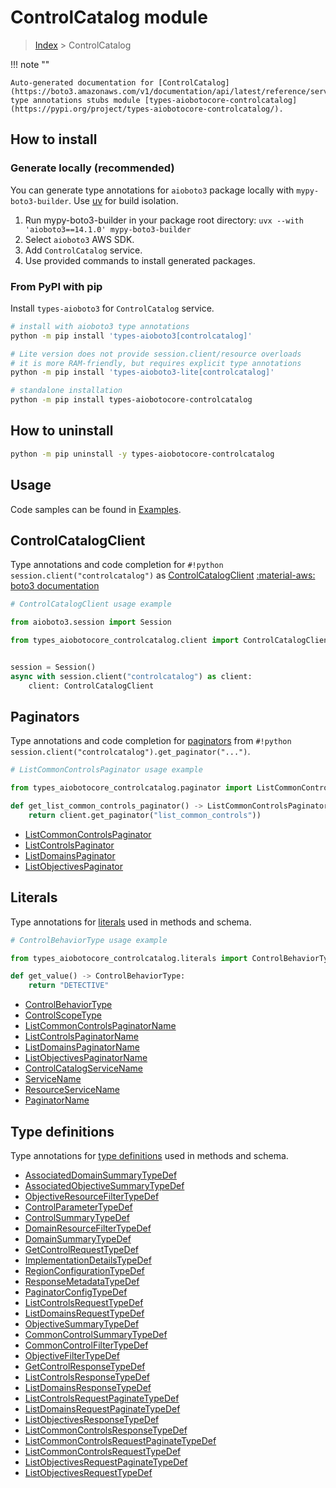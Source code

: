 # ControlCatalog module

> [Index](../README.md) > ControlCatalog


!!! note ""

    Auto-generated documentation for [ControlCatalog](https://boto3.amazonaws.com/v1/documentation/api/latest/reference/services/controlcatalog.html#controlcatalog)
    type annotations stubs module [types-aiobotocore-controlcatalog](https://pypi.org/project/types-aiobotocore-controlcatalog/).

## How to install

### Generate locally (recommended)

You can generate type annotations for `aioboto3` package locally with `mypy-boto3-builder`.
Use [uv](https://docs.astral.sh/uv/getting-started/installation/) for build isolation.

1. Run mypy-boto3-builder in your package root directory: `uvx --with 'aioboto3==14.1.0' mypy-boto3-builder`
1. Select `aioboto3` AWS SDK.
1. Add `ControlCatalog` service.
1. Use provided commands to install generated packages.



### From PyPI with pip

Install `types-aioboto3` for `ControlCatalog` service.

```bash
# install with aioboto3 type annotations
python -m pip install 'types-aioboto3[controlcatalog]'

# Lite version does not provide session.client/resource overloads
# it is more RAM-friendly, but requires explicit type annotations
python -m pip install 'types-aioboto3-lite[controlcatalog]'

# standalone installation
python -m pip install types-aiobotocore-controlcatalog
```



## How to uninstall

```bash
python -m pip uninstall -y types-aiobotocore-controlcatalog
```

## Usage

Code samples can be found in [Examples](./usage.md).

## ControlCatalogClient

Type annotations and code completion for  `#!python session.client("controlcatalog")` as [ControlCatalogClient](./client.md)
[:material-aws: boto3 documentation](https://boto3.amazonaws.com/v1/documentation/api/latest/reference/services/controlcatalog.html#ControlCatalog.Client)

```python
# ControlCatalogClient usage example

from aioboto3.session import Session

from types_aiobotocore_controlcatalog.client import ControlCatalogClient


session = Session()
async with session.client("controlcatalog") as client:
    client: ControlCatalogClient
```


## Paginators

Type annotations and code completion for
[paginators](./paginators.md)
from `#!python session.client("controlcatalog").get_paginator("...")`.

```python
# ListCommonControlsPaginator usage example

from types_aiobotocore_controlcatalog.paginator import ListCommonControlsPaginator

def get_list_common_controls_paginator() -> ListCommonControlsPaginator:
    return client.get_paginator("list_common_controls"))
```

- [ListCommonControlsPaginator](./paginators.md#listcommoncontrolspaginator)
- [ListControlsPaginator](./paginators.md#listcontrolspaginator)
- [ListDomainsPaginator](./paginators.md#listdomainspaginator)
- [ListObjectivesPaginator](./paginators.md#listobjectivespaginator)








## Literals

Type annotations for [literals](./literals.md) used in methods and schema.

```python
# ControlBehaviorType usage example

from types_aiobotocore_controlcatalog.literals import ControlBehaviorType

def get_value() -> ControlBehaviorType:
    return "DETECTIVE"
```

- [ControlBehaviorType](./literals.md#controlbehaviortype)
- [ControlScopeType](./literals.md#controlscopetype)
- [ListCommonControlsPaginatorName](./literals.md#listcommoncontrolspaginatorname)
- [ListControlsPaginatorName](./literals.md#listcontrolspaginatorname)
- [ListDomainsPaginatorName](./literals.md#listdomainspaginatorname)
- [ListObjectivesPaginatorName](./literals.md#listobjectivespaginatorname)
- [ControlCatalogServiceName](./literals.md#controlcatalogservicename)
- [ServiceName](./literals.md#servicename)
- [ResourceServiceName](./literals.md#resourceservicename)
- [PaginatorName](./literals.md#paginatorname)




## Type definitions

Type annotations for [type definitions](./type_defs.md) used in methods and schema.

- [AssociatedDomainSummaryTypeDef](./type_defs.md#associateddomainsummarytypedef)
- [AssociatedObjectiveSummaryTypeDef](./type_defs.md#associatedobjectivesummarytypedef)
- [ObjectiveResourceFilterTypeDef](./type_defs.md#objectiveresourcefiltertypedef)
- [ControlParameterTypeDef](./type_defs.md#controlparametertypedef)
- [ControlSummaryTypeDef](./type_defs.md#controlsummarytypedef)
- [DomainResourceFilterTypeDef](./type_defs.md#domainresourcefiltertypedef)
- [DomainSummaryTypeDef](./type_defs.md#domainsummarytypedef)
- [GetControlRequestTypeDef](./type_defs.md#getcontrolrequesttypedef)
- [ImplementationDetailsTypeDef](./type_defs.md#implementationdetailstypedef)
- [RegionConfigurationTypeDef](./type_defs.md#regionconfigurationtypedef)
- [ResponseMetadataTypeDef](./type_defs.md#responsemetadatatypedef)
- [PaginatorConfigTypeDef](./type_defs.md#paginatorconfigtypedef)
- [ListControlsRequestTypeDef](./type_defs.md#listcontrolsrequesttypedef)
- [ListDomainsRequestTypeDef](./type_defs.md#listdomainsrequesttypedef)
- [ObjectiveSummaryTypeDef](./type_defs.md#objectivesummarytypedef)
- [CommonControlSummaryTypeDef](./type_defs.md#commoncontrolsummarytypedef)
- [CommonControlFilterTypeDef](./type_defs.md#commoncontrolfiltertypedef)
- [ObjectiveFilterTypeDef](./type_defs.md#objectivefiltertypedef)
- [GetControlResponseTypeDef](./type_defs.md#getcontrolresponsetypedef)
- [ListControlsResponseTypeDef](./type_defs.md#listcontrolsresponsetypedef)
- [ListDomainsResponseTypeDef](./type_defs.md#listdomainsresponsetypedef)
- [ListControlsRequestPaginateTypeDef](./type_defs.md#listcontrolsrequestpaginatetypedef)
- [ListDomainsRequestPaginateTypeDef](./type_defs.md#listdomainsrequestpaginatetypedef)
- [ListObjectivesResponseTypeDef](./type_defs.md#listobjectivesresponsetypedef)
- [ListCommonControlsResponseTypeDef](./type_defs.md#listcommoncontrolsresponsetypedef)
- [ListCommonControlsRequestPaginateTypeDef](./type_defs.md#listcommoncontrolsrequestpaginatetypedef)
- [ListCommonControlsRequestTypeDef](./type_defs.md#listcommoncontrolsrequesttypedef)
- [ListObjectivesRequestPaginateTypeDef](./type_defs.md#listobjectivesrequestpaginatetypedef)
- [ListObjectivesRequestTypeDef](./type_defs.md#listobjectivesrequesttypedef)

